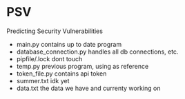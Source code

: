 # PSV
Predicting Security Vulnerabilities

- main.py contains up to date program
- database_connection.py handles all db connections, etc.
- pipfile/.lock dont touch
- temp.py previous program, using as reference
- token_file.py contains api token
- summer.txt idk yet
- data.txt the data we have and currenty working on
